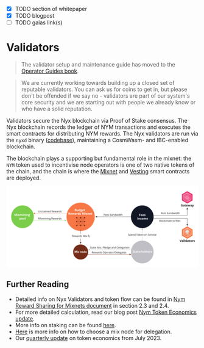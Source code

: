 - [x] TODO section of whitepaper 
- [x] TODO blogpost
- [ ] TODO gaias link(s)

# Validators

> The validator setup and maintenance guide has moved to the [Operator Guides book](https://nymtech.net/operators/nodes/validator-setup.html).

> We are currently working towards building up a closed set of reputable validators. You can ask us for coins to get in, but please don't be offended if we say no - validators are part of our system's core security and we are starting out with people we already know or who have a solid reputation.


Validators secure the Nyx blockchain via Proof of Stake consensus. The Nyx blockchain records the ledger of NYM transactions and executes the smart contracts for distributing NYM rewards. The Nyx validators are run via the `nyxd` binary ([codebase](https://github.com/nymtech/nyxd)), maintaining a CosmWasm- and IBC-enabled blockchain. 

The blockchain plays a supporting but fundamental role in the mixnet: the `NYM` token used to incentivise node operators is one of two native tokens of the chain, and the chain is where the [Mixnet](../nyx/mixnet-contract.md) and [Vesting](../nyx/vesting-contract.md) smart contracts are deployed. 

![Nym Token Flow](../images/nym-token-flow.png)

## Further Reading 

* Detailed info on Nyx Validators and token flow can be found in [Nym Reward Sharing for Mixnets document](https://nymtech.net/nym-cryptoecon-paper.pdf) in section 2.3 and 2.4.
* For more detailed calculation, read our blog post [Nym Token Economics update](https://blog.nymtech.net/nym-token-economics-update-fedff0ed5267). 
* More info on staking can be found [here](https://blog.nymtech.net/staking-in-nym-introducing-mainnet-mixmining-f9bb1cbc7c36). 
* [Here](https://blog.nymtech.net/want-to-stake-in-nym-here-is-how-to-choose-a-mix-node-to-delegate-nym-to-c3b862add165) is more info on how to choose a mix node for delegation. 
* Our [quarterly update](https://blog.nymtech.net/quarterly-token-economic-parameter-update-b2862948710f) on token economics from July 2023.

